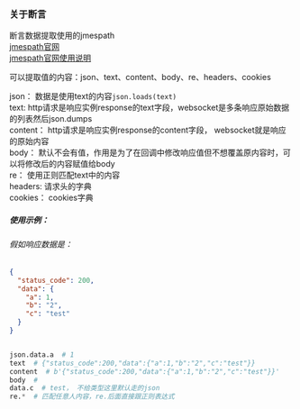 ### 关于断言

断言数据提取使用的jmespath  
[jmespath官网](https://jmespath.org/)  
[jmespath官网使用说明](https://jmespath.org/tutorial.html)

可以提取值的内容：json、text、content、body、re、headers、cookies

json： 数据是使用text的内容`json.loads(text)`  
text: http请求是响应实例response的text字段，websocket是多条响应原始数据的列表然后json.dumps  
content： http请求是响应实例response的content字段， websocket就是响应的原始内容  
body： 默认不会有值，作用是为了在回调中修改响应值但不想覆盖原内容时，可以将修改后的内容赋值给body  
re： 使用正则匹配text中的内容  
headers: 请求头的字典  
cookies： cookies字典

##### 使用示例：

###### 假如响应数据是：
```json
{
  "status_code": 200,
  "data": {
    "a": 1,
    "b": "2",
    "c": "test"
  }
}

```
```python

json.data.a  # 1
text  # {"status_code":200,"data":{"a":1,"b":"2","c":"test"}}
content  # b'{"status_code":200,"data":{"a":1,"b":"2","c":"test"}}'
body  # 
data.c  # test， 不给类型这里默认走的json 
re.*  # 匹配任意人内容，re.后面直接跟正则表达式
```